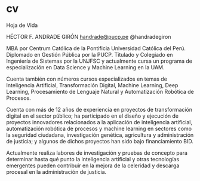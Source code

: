 # cv
Hoja de Vida

HÉCTOR F. ANDRADE GIRÓN
handrade@pucp.pe
@handradegiron


MBA por Centrum Católica de la Pontificia Universidad Católica del Perú. Diplomado en Gestión Pública por la PUCP. Titulado y Colegiado en Ingeniería de Sistemas por la UNJFSC y actualmente cursa un programa de especialización en Data Science y Machine Learning en la UAM.

Cuenta también con números cursos especializados en temas de Inteligencia Artificial, Transformación Digital, Machine Learning, Deep Learning, Procesamiento de Lenguaje Natural y Automatización Robótica de Procesos.

Cuenta con más de 12 años de experiencia en proyectos de transformación digital en el sector público; ha participado en el diseño y ejecución de proyectos innovadores relacionados a la aplicación de inteligencia artificial, automatización robótica de procesos y machine learning en sectores como la seguridad ciudadana, investigación genética, agricultura y administración de justicia; y algunos de dichos proyectos han sido bajo financiamiento BID.

Actualmente realiza labores de investigación y pruebas de concepto para determinar hasta qué punto la inteligencia artificial y otras tecnologías emergentes pueden contribuir en la mejora de la celeridad y descarga procesal en la administración de justicia.
